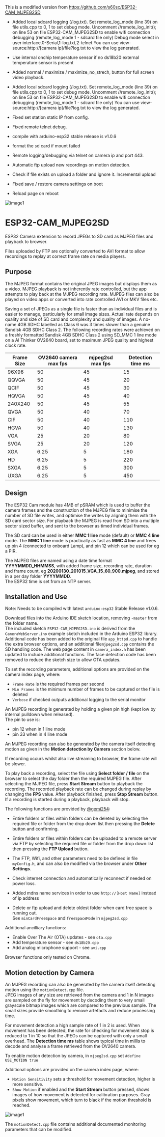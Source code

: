 This is a modified version from https://github.com/s60sc/ESP32-CAM_MJPEG2SD
* Added local sdcard logging (/log.txt). Set remote_log_mode (line 39) on file utils.cpp to 0, 1 to set debug mode.
  Uncomment //remote_log_init(); on line 53 on file ESP32-CAM_MJPEG2SD to enable wifi connection debugging (remote_log_mode 1 - sdcard file only)
  Debug mode select in user interface.0-Serial,1-log.txt,2-telnet
  You can use view-source:http://[camera ip]/file?log.txt to view the log generated.

* Use internal onchip temperature sensor if no ds18b20 external temperature sensor is present
* Added normal / maximize / maximize_no_strech, button for full screen video playback. 
* Added local sdcard logging (/log.txt). Set remote_log_mode (line 39) on file utils.cpp to 0, 1 to set debug mode.
  Uncomment //remote_log_init(); on line 53 on file ESP32-CAM_MJPEG2SD to enable wifi connection debugging (remote_log_mode 1 - sdcard file only)
	You can use view-source:http://[camera ip]/file?log.txt to view the log generated.

* Fixed set station static IP from config.
* Fixed remote telnet debug.
* compile with arduino-esp32 stable release is v1.0.6
* format the sd card if mount failed 
* Remote logging/debugging via telnet on camera ip and port 443.
* Automatic ftp upload new recordings on motion detection.
* Check if file exists on upload a folder and ignore it. Incremental  upload
* Fixed save / restore camera settings on boot
* Reload page on reboot

![image1](extras/screenshot.png)

# ESP32-CAM_MJPEG2SD
ESP32 Camera extension to record JPEGs to SD card as MJPEG files and playback to browser. 

Files uploaded by FTP are optionally converted to AVI format to allow recordings to replay at correct frame rate on media players.

## Purpose
The MJPEG format contains the original JPEG images but displays them as a video. MJPEG playback is not inherently rate controlled, but the app attempts to play back at the MJPEG recording rate. MJPEG files can also be played on video apps or converted into rate controlled AVI or MKV files etc.

Saving a set of JPEGs as a single file is faster than as individual files and is easier to manage, particularly for small image sizes. Actual rate depends on quality and size of SD card and complexity and quality of images. A no-name 4GB SDHC labelled as Class 6 was 3 times slower than a genuine Sandisk 4GB SDHC Class 2. The following recording rates were achieved on a freshly formatted Sandisk 4GB SDHC Class 2 using SD_MMC 1 line mode on a AI Thinker OV2640 board, set to maximum JPEG quality and highest clock rate.

Frame Size | OV2640 camera max fps | mjpeg2sd max fps | Detection time ms
------------ | ------------- | ------------- | -------------
96X96 | 50 | 45 |  15
QQVGA | 50 | 45 |  20
QCIF  | 50 | 45 |  30
HQVGA | 50 | 45 |  40
240X240 | 50 | 45 |  55
QVGA | 50 | 40 |  70
CIF | 50 | 40 | 110
HGVA | 50 | 40 | 130
VGA | 25 | 20 |  80
SVGA | 25 | 20 | 120
XGA | 6.25 | 5 | 180
HD | 6.25 | 5 | 220
SXGA | 6.25 | 5 | 300
UXGA | 6.25 | 5 | 450

## Design

The ESP32 Cam module has 4MB of pSRAM which is used to buffer the camera frames and the construction of the MJPEG file to minimise the number of SD file writes, and optimise the writes by aligning them with the SD card sector size. For playback the MJPEG is read from SD into a multiple sector sized buffer, and sent to the browser as timed individual frames.

The SD card can be used in either __MMC 1 line__ mode (default) or __MMC 4 line__ mode. The __MMC 1 line__ mode is practically as fast as __MMC 4 line__ and frees up pin 4 (connected to onboard Lamp), and pin 12 which can be used for eg a PIR.  

The MJPEG files are named using a date time format __YYYYMMDD_HHMMSS__, with added frame size, recording rate, duration and frame count, eg __20200130_201015_VGA_15_60_900.mjpeg__, and stored in a per day folder __YYYYMMDD__.  
The ESP32 time is set from an NTP server. 

## Installation and Use

Note: Needs to be compiled with latest `arduino-esp32` Stable Release v1.0.6.

Download files into the Arduino IDE sketch location, removing `-master` from the folder name.  
The included sketch `ESP32-CAM_MJPEG2SD.ino` is derived from the `CameraWebServer.ino` example sketch included in the Arduino ESP32 library. 
Additional code has been added to the original file `app_httpd.cpp` to handle the extra browser options, and an additional file`mjpeg2sd.cpp` contains the SD handling code. The web page content in `camera_index.h` has been updated to include additional functions. 
The face detection code has been removed to reduce the sketch size to allow OTA updates.

To set the recording parameters, additional options are provided on the camera index page, where:
* `Frame Rate` is the required frames per second
* `Min Frames` is the minimum number of frames to be captured or the file is deleted
* `Verbose` if checked outputs additional logging to the serial monitor

An MJPEG recording is generated by holding a given pin high (kept low by internal pulldown when released).  
The pin to use is:
* pin 12 when in 1 line mode
* pin 33 when in 4 line mode

An MJPEG recording can also be generated by the camera itself detecting motion as given in the __Motion detection by Camera__ section below.

If recording occurs whilst also live streaming to browser, the frame rate will be slower. 

To play back a recording, select the file using __Select folder / file__ on the browser to select the day folder then the required MJPEG file.
After selecting the MJPEG file, press __Start Stream__ button to playback the recording. 
The recorded playback rate can be changed during replay by changing the __FPS__ value. 
After playback finished, press __Stop Stream__ button. 
If a recording is started during a playback, playback will stop.

The following functions are provided by [@gemi254](https://github.com/gemi254):

* Entire folders or files within folders can be deleted by selecting the required file or folder from the drop down list then pressing the __Delete__ button and confirming.

* Entire folders or files within folders can be uploaded to a remote server via FTP by selecting the required file or folder from the drop down list then pressing the __FTP Upload__ button.

* The FTP, Wifi, and other parameters need to be defined in file `myConfig.h`, and can also be modified via the browser under __Other Settings__.

* Check internet connection and automatically reconnect if needed on power loss.

* Added mdns name services in order to use `http://[Host Name]` instead of ip address

* Delete or ftp upload and delete oldest folder when card free space is running out.  
  See `minCardFreeSpace` and `freeSpaceMode` in `mjpeg2sd.cpp`


Additional ancilliary functions:

* Enable Over The Air (OTA) updates - see `ota.cpp`
* Add temperature sensor - see `ds18b20.cpp`
* Add analog microphone support - see `avi.cpp`

Browser functions only tested on Chrome.


## Motion detection by Camera

An MJPEG recording can also be generated by the camera itself detecting motion using the `motionDetect.cpp` file.  
JPEG images of any size are retrieved from the camera and 1 in N images are sampled on the fly for movement by decoding them to very small grayscale bitmap images which are compared to the previous sample. The small sizes provide smoothing to remove artefacts and reduce processing time.

For movement detection a high sample rate of 1 in 2 is used. When movement has been detected, the rate for checking for movement stop is reduced to 1 in 10 so that the JPEGs can be captured with only a small overhead. The __Detection time ms__ table shows typical time in millis to decode and analyse a frame retrieved from the OV2640 camera.

To enable motion detection by camera, in `mjpeg2sd.cpp` set `#define USE_MOTION true`

Additional options are provided on the camera index page, where:
* `Motion Sensitivity` sets a threshold for movement detection, higher is more sensitive.
* `Show Motion` if enabled and the __Start Stream__ button pressed, shows images of how movement is detected for calibration purposes. Gray pixels show movement, which turn to black if the motion threshold is reached.

![image1](extras/motion.png)

The `motionDetect.cpp` file contains additional documented monitoring parameters that can be modified. 
